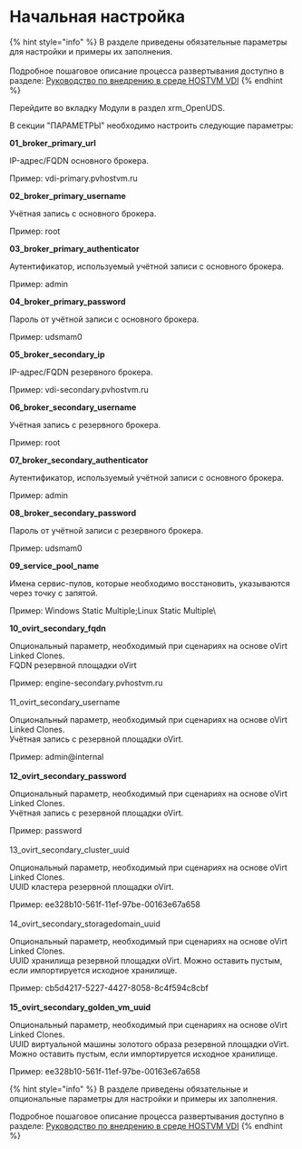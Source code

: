 # Начальная настройка

{% hint style="info" %}
В разделе приведены обязательные параметры для настройки и примеры их заполнения.\
\
Подробное пошаговое описание процесса развертывания доступно в разделе: [Руководство по внедрению в среде HOSTVM VDI](rukovodstvo-po-vnedreniyu-v-srede-hostvm-vdi.md)
{% endhint %}

Перейдите во вкладку Модули в раздел xrm\_OpenUDS.&#x20;

В секции "ПАРАМЕТРЫ" необходимо настроить следующие параметры:



**01\_broker\_primary\_url**&#x20;

IP-адрес/FQDN основного брокера.

Пример: vdi-primary.pvhostvm.ru



**02\_broker\_primary\_username**

Учётная запись с основного брокера.

Пример: root



**03\_broker\_primary\_authenticator**

Аутентификатор, используемый учётной записи с основного брокера.

Пример: admin



**04\_broker\_primary\_password**&#x20;

Пароль от учётной записи с основного брокера.

Пример: udsmam0



**05\_broker\_secondary\_ip**&#x20;

IP-адрес/FQDN резервного брокера.

Пример: vdi-secondary.pvhostvm.ru



**06\_broker\_secondary\_username**

Учётная запись с резервного брокера.

Пример: root



**07\_broker\_secondary\_authenticator**

Аутентификатор, используемый учётной записи с основного брокера.

Пример: admin



**08\_broker\_secondary\_password**

Пароль от учётной записи с резервного брокера.

Пример: udsmam0



**09\_service\_pool\_name**

Имена сервис-пулов, которые необходимо восстановить, указываются через точку с запятой.

Пример: Windows Static Multiple;Linux Static Multiple\


**10\_ovirt\_secondary\_fqdn** &#x20;

Опциональный параметр, необходимый при сценариях на основе oVirt Linked Clones.\
FQDN резервной площадки oVirt

Пример: engine-secondary.pvhostvm.ru\
\
11\_ovirt\_secondary\_username

Опциональный параметр, необходимый при сценариях на основе oVirt Linked Clones.\
Учётная запись с резервной площадки oVirt.

Пример: admin@internal\
\
**12\_ovirt\_secondary\_password**

Опциональный параметр, необходимый при сценариях на основе oVirt Linked Clones.\
Учётная запись с резервной площадки oVirt.

Пример: password\
\
13\_ovirt\_secondary\_cluster\_uuid

Опциональный параметр, необходимый при сценариях на основе oVirt Linked Clones.\
UUID кластера резервной площадки oVirt.

Пример: ee328b10-561f-11ef-97be-00163e67a658\
\
14\_ovirt\_secondary\_storagedomain\_uuid

Опциональный параметр, необходимый при сценариях на основе oVirt Linked Clones.\
UUID хранилища резервной площадки oVirt. Можно оставить пустым, если импортируется исходное хранилище.

Пример: cb5d4217-5227-4427-8058-8c4f594c8cbf\
\
**15\_ovirt\_secondary\_golden\_vm\_uuid**

Опциональный параметр, необходимый при сценариях на основе oVirt Linked Clones.\
UUID виртуальной машины золотого образа резервной площадки oVirt. Можно оставить пустым, если импортируется исходное хранилище.

Пример: ee328b10-561f-11ef-97be-00163e67a658

{% hint style="info" %}
В разделе приведены обязательные и опциональные параметры для настройки и примеры их заполнения.



Подробное пошаговое описание процесса развертывания доступно в разделе: [Руководство по внедрению в среде HOSTVM VDI](rukovodstvo-po-vnedreniyu-v-srede-hostvm-vdi.md)
{% endhint %}
